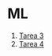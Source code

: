 # ML

1. [Tarea 3](https://federicodaverio.github.io/ML/Tarea_3_Federico_Daverio.html)
2. [Tarea 4](https://federicodaverio.github.io/ML/Tarea_4_Federico_Daverio.html)
